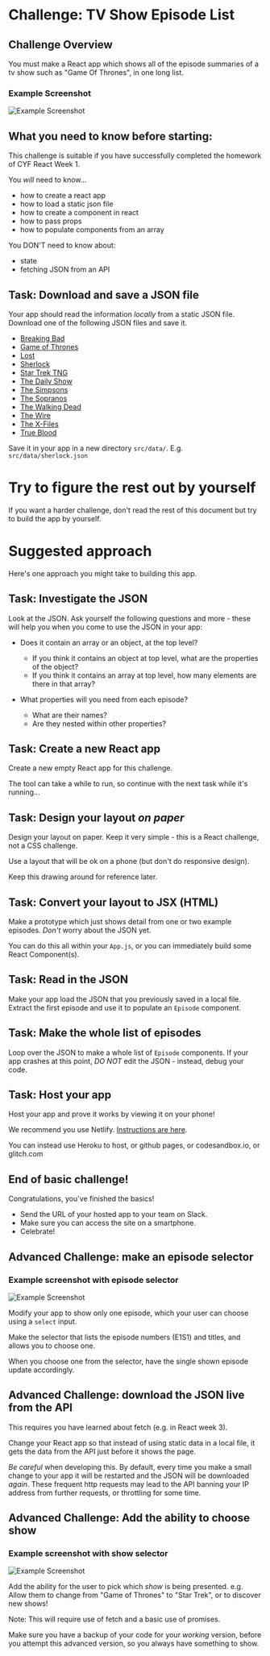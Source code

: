 # Challenge: TV Show Episode List

## Challenge Overview

You must make a React app which shows all of the episode summaries of a tv show such as "Game Of Thrones", in one long list.

### Example Screenshot

![Example Screenshot](./example-level-1.png)

## What you need to know before starting:

This challenge is suitable if you have successfully completed the homework of CYF React Week 1.

You _will_ need to know...

- how to create a react app
- how to load a static json file
- how to create a component in react
- how to pass props
- how to populate components from an array

You DON'T need to know about:

- state
- fetching JSON from an API

## Task: Download and save a JSON file

Your app should read the information _locally_ from a static JSON file. Download one of the following JSON files and save it.

- [Breaking Bad](http://api.tvmaze.com/shows/169/episodes)
- [Game of Thrones](http://api.tvmaze.com/shows/82/episodes)
- [Lost](http://api.tvmaze.com/shows/123/episodes)
- [Sherlock](http://api.tvmaze.com/shows/335/episodes)
- [Star Trek TNG](http://api.tvmaze.com/shows/491/episodes)
- [The Daily Show](http://api.tvmaze.com/shows/3928/episodes)
- [The Simpsons](http://api.tvmaze.com/shows/83/episodes)
- [The Sopranos](http://api.tvmaze.com/shows/527/episodes)
- [The Walking Dead](http://api.tvmaze.com/shows/73/episodes)
- [The Wire](http://www.tvmaze.com/shows/179/the-wire)
- [The X-Files](http://api.tvmaze.com/shows/430/episodes)
- [True Blood](http://api.tvmaze.com/shows/22/episodes)

Save it in your app in a new directory `src/data/`. E.g. `src/data/sherlock.json`

# Try to figure the rest out by yourself

If you want a harder challenge, don't read the rest of this document but try to build the app by yourself.

# Suggested approach

Here's one approach you might take to building this app.

## Task: Investigate the JSON

Look at the JSON.
Ask yourself the following questions and more - these will help you when you come to use the JSON in your app:

- Does it contain an array or an object, at the top level?

  - If you think it contains an object at top level, what are the properties of the object?
  - If you think it contains an array at top level, how many elements are there in that array?

- What properties will you need from each episode?
  - What are their names?
  - Are they nested within other properties?

## Task: Create a new React app

Create a new empty React app for this challenge.

The tool can take a while to run, so continue with the next task while it's running...

## Task: Design your layout _on paper_

Design your layout on paper. Keep it very simple - this is a React challenge, not a CSS challenge.

Use a layout that will be ok on a phone (but don't do responsive design).

Keep this drawing around for reference later.

## Task: Convert your layout to JSX (HTML)

Make a prototype which just shows detail from one or two example episodes. _Don't_ worry about the JSON yet.

You can do this all within your `App.js`, or you can immediately build some React Component(s).

## Task: Read in the JSON

Make your app load the JSON that you previously saved in a local file. Extract the first episode and use it to populate an `Episode` component.

## Task: Make the whole list of episodes

Loop over the JSON to make a whole list of `Episode` components. If your app crashes at this point, _DO NOT_ edit the JSON - instead, debug your code.

## Task: Host your app

Host your app and prove it works by viewing it on your phone!

We recommend you use Netlify. [Instructions are here](https://gist.github.com/nbogie/bf58a391fab6884f77a6adec66047181).

You can instead use Heroku to host, or github pages, or codesandbox.io, or glitch.com

## End of basic challenge!

Congratulations, you've finished the basics!

- Send the URL of your hosted app to your team on Slack.
- Make sure you can access the site on a smartphone.
- Celebrate!

## Advanced Challenge: make an episode selector

### Example screenshot with episode selector

![Example Screenshot](./example-level-2.png)

Modify your app to show only one episode, which your user can choose using a `select` input.

Make the selector that lists the episode numbers (E1S1) and titles, and allows you to choose one.

When you choose one from the selector, have the single shown episode update accordingly.

## Advanced Challenge: download the JSON live from the API

This requires you have learned about fetch (e.g. in React week 3).

Change your React app so that instead of using static data in a local file, it gets the data from the API just before it shows the page.

_Be careful_ when developing this. By default, every time you make a small change to your app it will be restarted and the JSON will be downloaded _again_. These frequent http requests may lead to the API banning your IP address from further requests, or throttling for some time.

## Advanced Challenge: Add the ability to choose show

### Example screenshot with show selector

![Example Screenshot](./example-level-3.png)

Add the ability for the user to pick which _show_ is being presented. e.g. Allow them to change from "Game of Thrones" to "Star Trek", or to discover new shows!

Note: This will require use of fetch and a basic use of promises.

Make sure you have a backup of your code for your _working_ version, before you attempt this advanced version, so you always have something to show.
